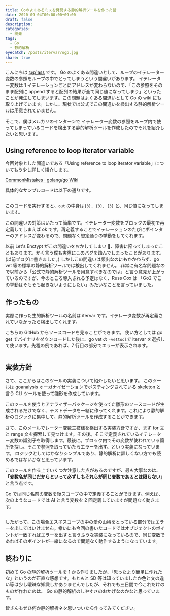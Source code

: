 ```yaml
---
title: Goのよくあるミスを発見する静的解析ツールを作った話
date: 2020-09-04T00:00:00+09:00
draft: false
description:
categories:
  - 開発
tags:
  - Go
  - 静的解析
eyecatch: /posts/itervar/ogp.jpg
share: true
---
```


こんにちは [@p1ass](https://twitter.com/p1ass) です。
Go のよくある間違いとして、ループのイテレーター変数の参照をループの中でとってしまうという間違いがあります。
イテレーター変数は 1 イテレーションごとにアドレスが変わらないので、「この参照をそのまま配列に append すると配列の結果が全て同じ値になってしまう」といったことが発生してしまいます。この問題はよくある間違いとして Go の wiki にも取り上げています。しかし、現状では公式でこの間違いを検出する静的解析ツールは用意されていません。

そこで、僕はメルカリのインターンで イテレーター変数の参照をループ内で使ってしまっているコードを検出する静的解析ツールを作成したのでそれを紹介したいと思います。

## Using reference to loop iterator variable

今回対象とした間違いである「Using reference to loop iterator variable」についてもう少し詳しく紹介します。

[CommonMistakes · golang/go Wiki](https://github.com/golang/go/wiki/CommonMistakes)

具体的なサンプルコードは以下の通りです。

```go

```

このコードを実行すると、`out` の中身は`{3}, {3}, {3}` と、同じ値になってしまいます。

この間違いの対策はいたって簡単です。イテレーター変数をブロックの最初で再定義してしまえば ok です。再定義することでイテレーションのたびにポインターのアドレスが変わるので、問題なく想定通りの挙動をしてくれます。

以前 Let's Enctypt がこの間違いをおかしてしまい 、障害に陥ってしまったこともあります。かく言う僕も実際にこのバグを踏んでしまったことがあります。(以前ブログに書きました。)
しかしこの間違いは頻出なのにもかかわらず、go vet 等の標準の静的解析ツールでは検出してくれません。
非常に有名な問題なので以前から「公式で静的解析ツールを用意すべきなのでは」と言う意見が上がっているのですが、今のところ導入される予定はなく、Russ Cox は 「Go2 でこの挙動はそもそも起きないようにしたい」みたいなことを言っていました。

## 作ったもの

実際に作った生的解析ツールの名前は itervar です。イテレータ変数が再定義されていなかったら検出してくれます。

こちらの GitHub からソースコードを見ることができます。
使い方としては go get でバイナリをダウンロードした後に、go vet の `-vettool`で itervar を選択して使います。先程の例であれば、7 行目の部分でエラーが表示されます。

```shell script

```

## 実装方針

さて、ここからはこのツールの実装について紹介したいと思います。
このツールは goanalysis オーガナイゼーションでポスティングされている skeleton と言う CLI ツールを使って雛形を作成しています。

このツールを使うとアナライザーパッケージを使ってた雛形のソースコードが生成されるだけでなく、テストデータを一緒に作ってくれます。これにより静的解析のロジックに集中して、静的解析ツールを作成することができます。

さて、このメールでレーター変数三枝様を検出する実装方針ですか、まず for 文と range 文を探索して見つけます。その後。そこで定義されているイテレーター変数の識別子を取得します。最後に。ブロック内でその変数が使われている箇所を探し、そこで参照を取っていたらエラーを出す、という実装になっています。
ロジックとしてはかなりシンプルであり、静的解析に詳しくない方でも読めるではないかなと思っています。

このツールを作る上でいくつか注意した点があるのですが、最も大事なのは、**「変数名が同じだからといって必ずしもそれらが同じ変数であるとは限らない」** と言う点です。

Go では同じ名前の変数を後スコープの中で定義することができます。例えば、次のようなコードでは AI と言う変数を 2 回定義していますが問題なく動きます。

```go

```

したがって、この場合エス子スコープの中の愛の山椒をとっている部分ではエラーを出してはいけません。幸いにも今回の書いたコードではオブジェクトのポイントが一致すればエラーを出すと言うふうな実装になっているので、同じ変数であればそのポイントが一緒になるので問題なく動作するようになっています。

## 終わりに

初めて Go の静的解析ツールを 1 から作りましたが、「思ったより簡単に作れたな」というのが正直な感想です。もともと SD 等は知っていましたか色と文の違い等は少し曖昧な知識しかありませんでしたが、それでも三日間で今これだけのものが作れたのは、 Go の静的解析のしやすさのおかげなのかなと思っています。

皆さんもぜひ何か静的解析ネタ思いついたら作ってみてください。

